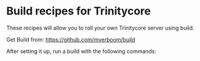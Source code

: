 # Build recipes for Trinitycore

These recipes will allow you to roll your own Trinitycore server using build.

Get Build from: https://github.com/mverboom/build

After setting it up, run a build with the following commands:
